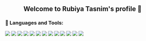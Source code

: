 <h2 align = "center"> Welcome to Rubiya Tasnim's profile 👋</h2>

<!--
**rutasnim/rutasnim** is a ✨ _special_ ✨ repository because its `README.md` (this file) appears on your GitHub profile.

Here are some ideas to get you started:

- 🔭 I’m currently working on ...
- 🌱 I’m currently learning ...
- 👯 I’m looking to collaborate on ...
- 🤔 I’m looking for help with ...
- 💬 Ask me about ...
- 📫 How to reach me: ...
- 😄 Pronouns: ...
- ⚡ Fun fact: ...
-->
<h3> 🧰 Languages and Tools: </h3>

[<img src = "https://img.shields.io/badge/Python-FFD43B?style=for-the-badge&logo=python&logoColor=darkgreen"/>](https://www.python.org) [<img src = "https://img.shields.io/badge/Numpy-777BB4?style=for-the-badge&logo=numpy&logoColor=white"/>](https://numpy.org) 
[<img src="https://img.shields.io/badge/Pandas-2C2D72?style=for-the-badge&logo=pandas&logoColor=white"/>](https://pandas.pydata.org) [![](https://img.shields.io/badge/scikit_learn-F7931E?style=for-the-badge&logo=scikit-learn&logoColor=white)](https://scikit-learn.org/stable/)
[![](https://img.shields.io/badge/MySQL-00000F?style=for-the-badge&logo=mysql&logoColor=white)](https://www.mysql.com)
[![](https://img.shields.io/badge/Tableau-E97627?style=for-the-badge&logo=Tableau&logoColor=white)](https://www.tableau.com)
![](https://img.shields.io/badge/Plotly-239120?style=for-the-badge&logo=plotly&logoColor=white)
[![](https://img.shields.io/badge/json-5E5C5C?style=for-the-badge&logo=json&logoColor=white)](https://www.json.org/json-en.html)
[![](https://img.shields.io/badge/conda-342B029.svg?&style=for-the-badge&logo=anaconda&logoColor=white)](https://www.anaconda.com)
[![](https://img.shields.io/badge/Colab-F9AB00?style=for-the-badge&logo=googlecolab&color=525252)](https://colab.research.google.com)
[![](https://img.shields.io/badge/Microsoft_Excel-217346?style=for-the-badge&logo=microsoft-excel&logoColor=white)](https://www.microsoft.com/en-us/microsoft-365/excel) [![](https://img.shields.io/badge/Microsoft_PowerPoint-B7472A?style=for-the-badge&logo=microsoft-powerpoint&logoColor=white)](https://www.microsoft.com/en-us/microsoft-365/powerpoint) [![](https://img.shields.io/badge/Microsoft_Office-D83B01?style=for-the-badge&logo=microsoft-office&logoColor=white)](https://www.office.com)

